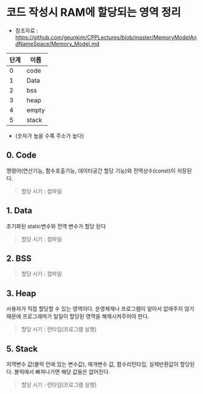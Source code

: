 # 코드 작성시 RAM에 할당되는 영역 정리   
* 참조자료 : https://github.com/geunkim/CPPLectures/blob/master/MemoryModelAndNameSpace/Memory_Model.md   

|단계|이름|
|----|----|
|0|code|
|1|Data|
|2|bss|
|3|heap|
|4|empty|
|5|stack|   
* (숫자가 높을 수록 주소가 높다)

## 0. Code   
명령어(연산기능, 함수호출기능, 데이터공간 할당 기능)와 전역상수(const)이 저장된다.   
> 할당 시기 : 컴파일
   
## 1. Data
초기화된 static변수와 전역 변수가 할당 된다   
> 할당 시기 : 컴파일

## 2. BSS   
> 할당 시기 : 컴파일

## 3. Heap   
사용자가 직접 할당할 수 있는 영역이다. 운영체제나 프로그램이 알아서 없애주지 않기 때문에 프로그래머가 일일이 할당된 영역을 해제시켜주어야 한다.   
> 할당 시기 : 런타임(프로그램 실행)

## 5. Stack   
지역변수 값(블럭 안에 있는 변수값), 매개변수 값, 함수리턴타입, 실제반환값이 할당된다. 블럭에서 빠져나가면 해당 값들은 없어진다.  
> 할당 시기 : 런타임(프로그램 실행)
